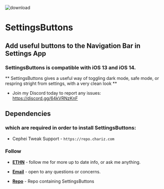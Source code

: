 ![download](https://i.ibb.co/yVSFKKr/IMG-1718.jpg)


# SettingsButtons

## Add useful buttons to the Navigation Bar in Settings App

### SettingsButtons is compatible with iOS 13 and iOS 14.

** SettingsButtons gives a useful way of toggling dark mode, safe mode, or respring stright from settings, with a very clean look **

* Join my Discord today to report any issues: https://discord.gg/64kVRNzKnF

## Dependencies
### which are required in order to install SettingsButtons:

* Cephei Tweak Support - `https://repo.chariz.com`


### Follow

* [**ETHN**](https://twitter.com/ethanwhited) - follow me for more up to date info, or ask me anything.

* [**Email**](mailto:ethanwhited2208@gmail.com) - open to any questions or concerns.

* [**Repo**](https://repo.twickd.com) - Repo containing SettingsButtons
